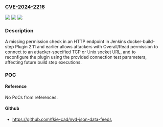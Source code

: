 ### [CVE-2024-2216](https://cve.mitre.org/cgi-bin/cvename.cgi?name=CVE-2024-2216)
![](https://img.shields.io/static/v1?label=Product&message=Jenkins%20docker-build-step%20Plugin&color=blue)
![](https://img.shields.io/static/v1?label=Version&message=0%3C%3D%202.11%20&color=brighgreen)
![](https://img.shields.io/static/v1?label=Vulnerability&message=n%2Fa&color=brighgreen)

### Description

A missing permission check in an HTTP endpoint in Jenkins docker-build-step Plugin 2.11 and earlier allows attackers with Overall/Read permission to connect to an attacker-specified TCP or Unix socket URL, and to reconfigure the plugin using the provided connection test parameters, affecting future build step executions.

### POC

#### Reference
No PoCs from references.

#### Github
- https://github.com/fkie-cad/nvd-json-data-feeds

